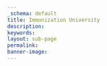 ```yaml
---
_schema: default
title: Immunization University
description:
keywords:
layout: sub-page
permalink:
banner-image:
---
```

